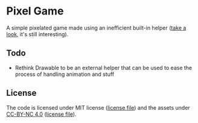 # Pixel Game

A simple pixelated game made using an inefficient built-in helper ([take a look](./src/lib/), it's still interesting).

## Todo

- Rethink Drawable to be an external helper that can be used to ease the process of handling animation and stuff

## License

The code is licensed under MIT license ([license file](./LICENSE)) and the assets under [CC-BY-NC 4.0](https://creativecommons.org/licenses/by-nc/4.0/legalcode) ([license file](./assets/LICENSE)).
